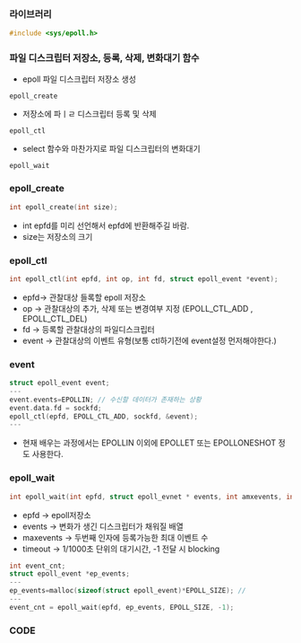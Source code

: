 ### 라이브러리
```c
#include <sys/epoll.h>
```

### 파일 디스크립터 저장소, 등록, 삭제, 변화대기 함수
* epoll 파일 디스크립터 저장소 생성
```
epoll_create
```
* 저장소에 파ㅣㄹ 디스크립터 등록 및 삭제
```
epoll_ctl
```
* select 함수와 마찬가지로 파일 디스크립터의 변화대기
```
epoll_wait
```

### epoll_create
```c
int epoll_create(int size);
```
* int epfd를 미리 선언해서 epfd에 반환해주길 바람.
* size는 저장소의 크기

### epoll_ctl
```c
int epoll_ctl(int epfd, int op, int fd, struct epoll_event *event);
```
* epfd-> 관찰대상 들록할 epoll 저장소
* op -> 관찰대상의 추가, 삭제 또는 변경여부 지정 (EPOLL_CTL_ADD , EPOLL_CTL_DEL)
* fd -> 등록할 관찰대상의 파일디스크립터
* event -> 관찰대상의 이벤트 유형(보통 ctl하기전에 event설정 먼저해야한다.)

### event
```c
struct epoll_event event;
---
event.events=EPOLLIN; // 수신할 데이터가 존재하는 상황
event.data.fd = sockfd;
epoll_ctl(epfd, EPOLL_CTL_ADD, sockfd, &event);
---
```
* 현재 배우는 과정에서는 EPOLLIN 이외에 EPOLLET 또는 EPOLLONESHOT 정도 사용한다.

### epoll_wait
```c
int epoll_wait(int epfd, struct epoll_evnet * events, int amxevents, int timeout);
```
* epfd -> epoll저장소
* events -> 변화가 생긴 디스크립터가 채워질 배열
* maxevents -> 두번째 인자에 등록가능한 최대 이벤트 수
* timeout -> 1/1000초 단위의 대기시간, -1 전달 시 blocking
```c
int event_cnt;
struct epoll_event *ep_events;
---
ep_events=malloc(sizeof(struct epoll_event)*EPOLL_SIZE); // 
---
event_cnt = epoll_wait(epfd, ep_events, EPOLL_SIZE, -1);
```

### CODE
```c

```

